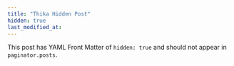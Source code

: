 ```yaml
---
title: "Thika Hidden Post"
hidden: true
last_modified_at:
---
```


This post has YAML Front Matter of `hidden: true` and should not appear in `paginator.posts`.
